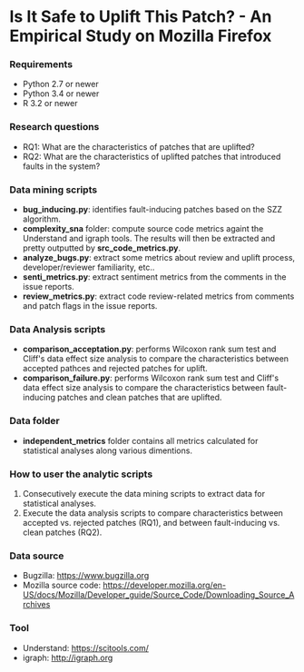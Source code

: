 # Is It Safe to Uplift This Patch? - An Empirical Study on Mozilla Firefox

### Requirements
- Python 2.7 or newer
- Python 3.4 or newer
- R 3.2 or newer

### Research questions
- RQ1: What are the characteristics of patches that are uplifted?
- RQ2: What are the characteristics of uplifted patches that introduced faults in the system?

### Data mining scripts
- **bug_inducing.py**: identifies fault-inducing patches based on the SZZ algorithm.
- **complexity_sna** folder: compute source code metrics againt the Understand and igraph tools. The results will then be extracted and pretty outputted by **src_code_metrics.py**.
- **analyze_bugs.py**: extract some metrics about review and uplift process, developer/reviewer familiarity, etc..
- **senti_metrics.py**: extract sentiment metrics from the comments in the issue reports.
- **review_metrics.py**: extract code review-related metrics from comments and patch flags in the issue reports.

### Data Analysis scripts
- **comparison_acceptation.py**: performs Wilcoxon rank sum test and Cliff's data effect size analysis to compare the characteristics between accepted pathces and rejected patches for uplift.
- **comparison_failure.py**:  performs Wilcoxon rank sum test and Cliff's data effect size analysis to compare the characteristics between fault-inducing patches and clean patches that are uplifted.

### Data folder
- **independent_metrics** folder contains all metrics calculated for statistical analyses along various dimentions.
 
### How to user the analytic scripts
1. Consecutively execute the data mining scripts to extract data for statistical analyses.
2. Execute the data analysis scripts to compare characteristics between accepted vs. rejected patches (RQ1), and between fault-inducing vs. clean patches (RQ2).

### Data source
- Bugzilla: https://www.bugzilla.org
- Mozilla source code: https://developer.mozilla.org/en-US/docs/Mozilla/Developer_guide/Source_Code/Downloading_Source_Archives

### Tool
- Understand: https://scitools.com/
- igraph: http://igraph.org
